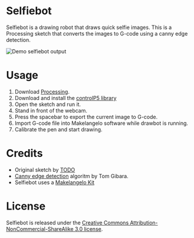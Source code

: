 Selfiebot
=========
Selfiebot is a drawing robot that draws quick selfie images. This is a Processing sketch that converts the images to G-code using a canny edge detection.

![Demo selfiebot output](https://raw.github.com/nodebox/selfiebot/master/g/selfie.jpg)

Usage
=====
1. Download [Processing](http://processing.org/download/).
2. Download and install the [controlP5 library](http://www.sojamo.de/libraries/controlP5/)
3. Open the sketch and run it.
4. Stand in front of the webcam.
5. Press the spacebar to export the current image to G-code.
6. Import G-code file into Makelangelo software while drawbot is running.
7. Calibrate the pen and start drawing.

Credits
=======
* Original sketch by [TODO](http://www.todo.to.it/)
* [Canny edge detection](http://www.tomgibara.com/computer-vision/canny-edge-detector) algoritm by Tom Gibara.
* Selfiebot uses a [Makelangelo Kit](https://github.com/MarginallyClever/Makelangelo)

License
=======
Selfiebot is released under the [Creative Commons Attribution-NonCommercial-ShareAlike 3.0 license](http://creativecommons.org/licenses/by-nc-sa/3.0/).
